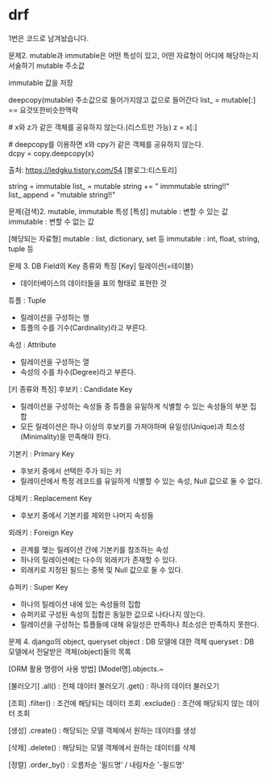 # drf
1번은 코드로 남겨놨습니다.


문제2. mutable과 immutable은 어떤 특성이 있고, 어떤 자료형이 어디에 해당하는지 서술하기
mutable 주소값

immutable 값을 저장

deepcopy(mutable) 주소값으로 들어가지않고 값으로 들어간다  list_ = mutable[:] == 요것또한비슷한맥락

# x와 z가 같은 객체를 공유하지 않는다.(리스트만 가능)
z = x[:]

# deepcopy를 이용하면 x와 cpy가 같은 객체를 공유하지 않는다.
dcpy = copy.deepcopy(x)

출처: https://ledgku.tistory.com/54 [블로그:티스토리]

string = immutable
list_ = mutable
string += " immmutable string!!"
list_.append = "mutable string!!"

문제(검색)2. mutable, immutable 특성
[특성]
mutable : 변할 수 있는 값
immutable : 변할 수 없는 값

[해당되는 자료형]
mutable : list, dictionary, set 등
immutable : int, float, string, tuple 등


문제 3. DB Field의 Key 종류와 특징
[Key]
릴레이션(=테이블)
- 데이터베이스의 데이터들을 표의 형태로 표현한 것

튜플 : Tuple
- 릴레이션을 구성하는 행
- 튜플의 수를 기수(Cardinality)라고 부른다.

속성 : Attribute
- 릴레이션을 구성하는 열
- 속성의 수를 차수(Degree)라고 부른다.

[키 종류와 특징]
후보키 : Candidate Key
- 릴레이션을 구성하는 속성들 중 튜플을 유일하게 식별할 수 있는 속성들의 부분 집합
- 모든 릴레이션은 하나 이상의 후보키를 가져야하며 유일성(Unique)과 최소성(Minimality)을 만족해야 한다.

기본키 : Primary Key
- 후보키 중에서 선택한 주가 되는 키
- 릴레이션에서 특정 레코드를 유일하게 식별할 수 있는 속성, Null 값으로 둘 수 없다.

대체키 : Replacement Key
- 후보키 중에서 기본키를 제외한 나머지 속성들

외래키 : Foreign Key
- 관계를 맺는 릴레이션 간에 기본키를 참조하는 속성
- 하나의 릴레이션에는 다수의 외래키가 존재할 수 있다.
- 외래키로 지정된 필드는 중복 및 Null 값으로 둘 수 있다.

슈퍼키 : Super Key
- 하나의 릴레이션 내에 있는 속성들의 집합
- 슈퍼키로 구성된 속성의 집합은 동일한 값으로 나타나지 않는다.
- 릴레이션을 구성하는 튜플들에 대해 유일성은 만족하나 최소성은 만족하지 못한다.


문제 4. django의 object, queryset
object : DB 모델에 대한 객체
queryset : DB 모델에서 전달받은 객체(object)들의 목록

[ORM 활용 명령어 사용 방법]
[Model명].objects.~

[불러오기]
.all() : 전체 데이터 불러오기
.get() : 하나의 데이터 불러오기

[조회]
.filter() : 조건에 해당되는 데이터 조회
.exclude() : 조건에 해당되지 않는 데이터 조회

[생성]
.create() : 해당되는 모델 객체에서 원하는 데이터를 생성

[삭제]
.delete() : 해당되는 모델 객체에서 원하는 데이터를 삭제

[정렬]
.order_by() : 오름차순 '필드명' / 내림차순 '-필드명'
